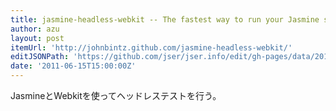 ```yaml
---
title: jasmine-headless-webkit -- The fastest way to run your Jasmine specs!
author: azu
layout: post
itemUrl: 'http://johnbintz.github.com/jasmine-headless-webkit/'
editJSONPath: 'https://github.com/jser/jser.info/edit/gh-pages/data/2011/06/index.json'
date: '2011-06-15T15:00:00Z'
---
```

JasmineとWebkitを使ってヘッドレステストを行う。
